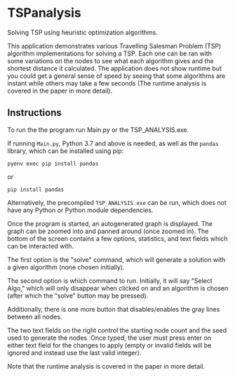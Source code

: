 # TSPanalysis
Solving TSP using heuristic optimization algorithms.

This application demonstrates various Travelling Salesman Problem (TSP)
algorithm implementations for solving a TSP. Each one can be ran with some
variations on the nodes to see what each algorithm gives and the shortest
distance it calculated. The application does not show runtime but you could
get a general sense of speed by seeing that some algorithms are instant while
others may take a few seconds (The runtime analysis is covered in the paper in
more detail).

## Instructions

To run the the program run Main.py or the TSP_ANALYSIS.exe.

If running `Main.py`, Python 3.7 and above is needed, as well as the `pandas`
library, which can be installed using pip:
```shell
pyenv exec pip install pandas
```
or
```shell
pip install pandas
```

Alternatively, the precompiled `TSP_ANALYSIS.exe` can be run, which does not have any Python or Python module dependencies.

Once the program is started, an autogenerated graph is displayed. The graph can be zoomed into and panned around (once zoomed in). The bottom of the screen contains a few options, statistics, and text fields which can be interacted with.

The first option is the "solve" command, which will generate a solution with a given algorithm (none chosen initially).

The second option is which command to run. Initially, it will say "Select Algo," which will only disappear when clicked on and an algorithm is chosen (after which the "solve" button may be pressed).

Additionally, there is one more button that disables/enables the gray lines between all nodes.

The two text fields on the right control the starting node count and the seed used to generate the nodes. Once typed, the user must press enter on either text field for the changes to apply (empty or invalid fields will be ignored and instead use the last valid integer).

Note that the runtime analysis is covered in the paper in more detail.

